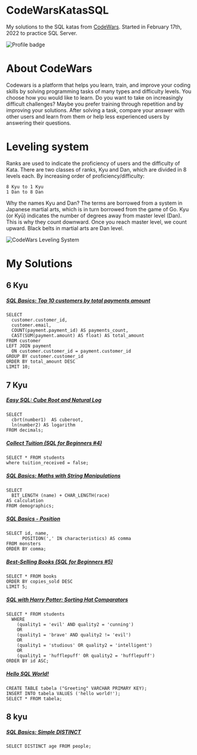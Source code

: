 # CodeWarsKatasSQL
My solutions to the SQL katas from <a href="https://www.codewars.com">CodeWars</a>. 
Started in February 17th, 2022 to practice SQL Server.

<img src="https://www.codewars.com/users/matheusguifer/badges/large" alt="Profile badge" data-canonical-src="https://www.codewars.com/users/matheusguifer/badges/large" style="max-width: 100%;">

# About CodeWars

Codewars is a platform that helps you learn, train, and improve your coding skills by solving programming tasks of many types and difficulty levels. You choose how you would like to learn. Do you want to take on increasingly difficult challenges? Maybe you prefer training through repetition and by improving your solutions. After solving a task, compare your answer with other users and learn from them or help less experienced users by answering their questions.

# Leveling system

Ranks are used to indicate the proficiency of users and the difficulty of Kata. There are two classes of ranks, Kyu and Dan, which are divided in 8 levels each. By increasing order of proficiency/difficulty:

    8 Kyu to 1 Kyu
    1 Dan to 8 Dan

Why the names Kyu and Dan? The terms are borrowed from a system in Japanese martial arts, which is in turn borrowed from the game of Go. Kyu (or Kyū) indicates the number of degrees away from master level (Dan). This is why they count downward. Once you reach master level, we count upward. Black belts in martial arts are Dan level.

<img src="https://camo.githubusercontent.com/5f28e2e61b2abbc1144a892d684a6b87e58f5b10526170cf7496012a3dbe08bb/68747470733a2f2f692e696d6775722e636f6d2f566d3737584d762e706e67" alt="CodeWars Leveling System">

# My Solutions

## 6 Kyu

##### [SQL Basics: Top 10 customers by total payments amount](https://www.codewars.com/kata/580d08b5c049aef8f900007c/train/sql)

```
SELECT 
  customer.customer_id, 
  customer.email, 
  COUNT(payment.payment_id) AS payments_count,
  CAST(SUM(payment.amount) AS float) AS total_amount
FROM customer
LEFT JOIN payment
  ON customer.customer_id = payment.customer_id
GROUP BY customer.customer_id
ORDER BY total_amount DESC
LIMIT 10;
```
## 7 Kyu

##### [Easy SQL: Cube Root and Natural Log](https://www.codewars.com/kata/594a6ad320ac16a54400007f)

```
SELECT 
  cbrt(number1)  AS cuberoot, 
  ln(number2) AS logarithm
FROM decimals;
```
##### [Collect Tuition (SQL for Beginners #4)](https://www.codewars.com/kata/5910b0d378cc2ba91400000b)

```
SELECT * FROM students
where tuition_received = false;
```

##### [SQL Basics: Maths with String Manipulations](https://www.codewars.com/kata/594901ba44645fd7bd00005f)

```
SELECT 
  BIT_LENGTH (name) + CHAR_LENGTH(race) 
AS calculation
FROM demographics;
```

##### [SQL Basics - Position](https://www.codewars.com/kata/59401e0e54a655a298000040)

```
SELECT id, name, 
      POSITION(',' IN characteristics) AS comma
FROM monsters  
ORDER BY comma;
```

##### [Best-Selling Books (SQL for Beginners #5)](https://www.codewars.com/kata/591127cbe8b9fb05bd00004b)

```
SELECT * FROM books
ORDER BY copies_sold DESC
LIMIT 5;
```

##### [SQL with Harry Potter: Sorting Hat Comparators](https://www.codewars.com/kata/5abcf0f930488ff1a6000b66)

```
SELECT * FROM students
  WHERE 
    (quality1 = 'evil' AND quality2 = 'cunning')
    OR
    (quality1 = 'brave' AND quality2 != 'evil')
    OR
    (quality1 = 'studious' OR quality2 = 'intelligent')
    OR
    (quality1 = 'hufflepuff' OR quality2 = 'hufflepuff')
ORDER BY id ASC;
```

##### [Hello SQL World!](https://www.codewars.com/kata/581283eb0a5fb13e06000020)

```
CREATE TABLE tabela ("Greeting" VARCHAR PRIMARY KEY);
INSERT INTO tabela VALUES ('hello world!');
SELECT * FROM tabela;
```

## 8 kyu

##### [SQL Basics: Simple DISTINCT](https://www.codewars.com/kata/58111670e10b53be31000108)

```
SELECT DISTINCT age FROM people;
```



